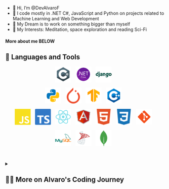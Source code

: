 - 👋 Hi, I’m @DevAlvaroF
- 👀 I code mostly in .NET C#, JavaScript and Python on projects related to Machine Learning and Web Development
- 🌱 My Dream is to work on something bigger than myself
- 💞️ My Interests: Meditation, space exploration and reading Sci-Fi

#### More about me BELOW

<!---
DevAlvaroF/DevAlvaroF is a ✨ special ✨ repository because its `README.md` (this file) appears on your GitHub profile.
You can click the Preview link to take a look at your changes.
--->


## 🧰 Languages and Tools

<div>
<div align="center">
<img align="center" alt="C#" width="50px" style="padding-right:10px;" src="./src/c-sharp.svg" />
<img align="center" alt="ASP .NET" width="50px" style="padding-right:10px;" src="./src/net.svg" />
<img align="center" alt="Django" width="50px" style="padding-right:10px;" src="./src/django.svg" />
<!-- <img align="left" alt="NodeJS" width="30px" style="padding-right:10px;" src="./src/nodejs.svg" /> -->
</div>

<br />

<div align="center">
<img align="center" alt="Python" width="50px" style="padding-right:10px;" src="./src/python.svg" />
<img align="center" alt="Pytorch" width="50px" style="padding-right:10px;" src="./src/pytorch.svg" />
<img align="center" alt="Tensorflow" width="50px" style="padding-right:10px;" src="./src/tensorflow.svg" />
<img align="center" alt="C++" width="50px" style="padding-right:10px;" src="./src/cpp.svg" />
<!--<img align="center" alt="C" width="50px" style="padding-right:10px;" src="./src/c.svg" />-->
</div>
<br />





<div align="center">
<img align="center" alt="JavaScript" width="50px" style="padding-right:10px;" src="./src/javascript.svg" />
<img align="center" alt="TypeScript" width="50px" style="padding-right:10px;" src="./src/typescript.svg" />
<img align="center" alt="React" width="50px" style="padding-right:10px;" src="./src/react.svg" />
<img align="center" alt="Angular" width="50px" style="padding-right:10px;" src="./src/angular.svg" />
<img align="center" alt="HTML" width="50px" style="padding-right:10px;" src="./src/html.svg" />
<img align="center" alt="CSS" width="50px" style="padding-right:10px;" src="./src/css.svg" />
<img align="center" alt="Git" width="50px" style="padding-right:10px;" src="./src/git.svg" />
</div>
<br />

<div align="center">
<img align="center" alt="MySQL" width="50px" style="padding-right:10px;" src="./src/mysql.svg"/>
<img align="center" alt="Microsoft SQL Server" width="50px" style="padding-right:10px;" src="./src/microsoft-sql-server.svg"/>
<img align="center" alt="MongoDB" width="50px" style="padding-right:10px;" src="./src/mongodb.svg"/>
<!-- <img align="left" alt="Graphql" width="50px" style="padding-right:10px;" src="./src/graphql.svg"/> -->
</div>
<br />

</div>


##
<details>
 <summary><h2>👨‍💻 More on Alvaro's Coding Journey</h2></summary>
I started coding during my bacherlor´s degree with C ad C++ mostly for Robotics and Kinect. Following that I worked on SAP with SQL databases. <br />
For my Master's Degree I focused on Image Processing with traditional Machinel Learning and Deep Learning applications with Pythonn. The search for new frameworks lead me to JavaScript as it allows flexibility and implementation on different servers (along with the typed implementation TypeScript).
I would like to focus on real data applications and flexible technologies to deploy AI algorithms and so I have dwelved into Node.js to achieve this.


